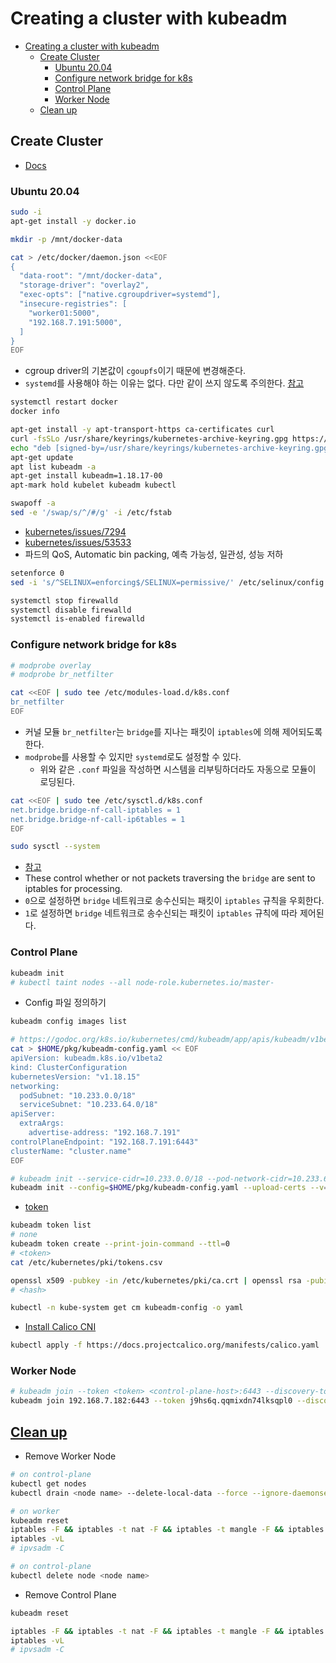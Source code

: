 # Creating a cluster with kubeadm

- [Creating a cluster with kubeadm](#creating-a-cluster-with-kubeadm)
  - [Create Cluster](#create-cluster)
    - [Ubuntu 20.04](#ubuntu-2004)
    - [Configure network bridge for k8s](#configure-network-bridge-for-k8s)
    - [Control Plane](#control-plane)
    - [Worker Node](#worker-node)
  - [Clean up](#clean-up)

## Create Cluster

- [Docs](https://kubernetes.io/docs/setup/production-environment/tools/kubeadm/create-cluster-kubeadm/)

### Ubuntu 20.04

```bash
sudo -i
apt-get install -y docker.io
```

```bash
mkdir -p /mnt/docker-data

cat > /etc/docker/daemon.json <<EOF
{
  "data-root": "/mnt/docker-data",
  "storage-driver": "overlay2",
  "exec-opts": ["native.cgroupdriver=systemd"],
  "insecure-registries": [
    "worker01:5000",
    "192.168.7.191:5000",
  ]
}
EOF
```

- cgroup driver의 기본값이 `cgoupfs`이기 때문에 변경해준다.
- `systemd`를 사용해야 하는 이유는 없다. 다만 같이 쓰지 않도록 주의한다. [참고](https://tech.kakao.com/2020/06/29/cgroup-driver/)

```bash
systemctl restart docker
docker info
```

```bash
apt-get install -y apt-transport-https ca-certificates curl
curl -fsSLo /usr/share/keyrings/kubernetes-archive-keyring.gpg https://packages.cloud.google.com/apt/doc/apt-key.gpg
echo "deb [signed-by=/usr/share/keyrings/kubernetes-archive-keyring.gpg] https://apt.kubernetes.io/ kubernetes-xenial main" | sudo tee /etc/apt/sources.list.d/kubernetes.list
apt-get update
apt list kubeadm -a
apt-get install kubeadm=1.18.17-00
apt-mark hold kubelet kubeadm kubectl
```

```bash
swapoff -a
sed -e '/swap/s/^/#/g' -i /etc/fstab
```

- [kubernetes/issues/7294](https://github.com/kubernetes/kubernetes/issues/7294)
- [kubernetes/issues/53533](https://github.com/kubernetes/kubernetes/issues/53533)
- 파드의 QoS, Automatic bin packing, 예측 가능성, 일관성, 성능 저하

```bash
setenforce 0
sed -i 's/^SELINUX=enforcing$/SELINUX=permissive/' /etc/selinux/config
```

```bash
systemctl stop firewalld
systemctl disable firewalld
systemctl is-enabled firewalld
```

### Configure network bridge for k8s

```bash
# modprobe overlay
# modprobe br_netfilter

cat <<EOF | sudo tee /etc/modules-load.d/k8s.conf
br_netfilter
EOF
```

- 커널 모듈 `br_netfilter`는 `bridge`를 지나는 패킷이 `iptables`에 의해 제어되도록 한다.
- `modprobe`를 사용할 수 있지만 `systemd`로도 설정할 수 있다.
  - 위와 같은 `.conf` 파일을 작성하면 시스템을 리부팅하더라도 자동으로 모듈이 로딩된다.

```bash
cat <<EOF | sudo tee /etc/sysctl.d/k8s.conf
net.bridge.bridge-nf-call-iptables = 1
net.bridge.bridge-nf-call-ip6tables = 1
EOF

sudo sysctl --system
```

- [참고](https://wiki.libvirt.org/page/Net.bridge.bridge-nf-call_and_sysctl.conf)
- These control whether or not packets traversing the `bridge` are sent to iptables for processing.
- `0`으로 설정하면 `bridge` 네트워크로 송수신되는 패킷이 `iptables` 규칙을 우회한다.
- `1`로 설정하면 `bridge` 네트워크로 송수신되는 패킷이 `iptables` 규칙에 따라 제어된다.

### Control Plane

```bash
kubeadm init
# kubectl taint nodes --all node-role.kubernetes.io/master-
```

- Config 파일 정의하기

```bash
kubeadm config images list

# https://godoc.org/k8s.io/kubernetes/cmd/kubeadm/app/apis/kubeadm/v1beta2#ClusterConfiguration
cat > $HOME/pkg/kubeadm-config.yaml << EOF
apiVersion: kubeadm.k8s.io/v1beta2
kind: ClusterConfiguration
kubernetesVersion: "v1.18.15"
networking:
  podSubnet: "10.233.0.0/18"
  serviceSubnet: "10.233.64.0/18"
apiServer:
  extraArgs:
    advertise-address: "192.168.7.191"
controlPlaneEndpoint: "192.168.7.191:6443" 
clusterName: "cluster.name"
EOF

# kubeadm init --service-cidr=10.233.0.0/18 --pod-network-cidr=10.233.64.0/18 --apiserver-advertise-address=192.168.7.191 --kubernetes-version=1.18.15 --v=5
kubeadm init --config=$HOME/pkg/kubeadm-config.yaml --upload-certs --v=5
```

- [token](https://kubernetes.io/docs/reference/setup-tools/kubeadm/kubeadm-token/)

```bash
kubeadm token list
# none
kubeadm token create --print-join-command --ttl=0
# <token>
cat /etc/kubernetes/pki/tokens.csv
```

```bash
openssl x509 -pubkey -in /etc/kubernetes/pki/ca.crt | openssl rsa -pubin -outform der 2>/dev/null | openssl dgst -sha256 -hex | sed 's/^.* //'
# <hash>
```

```bash
kubectl -n kube-system get cm kubeadm-config -o yaml
```

- [Install Calico CNI](https://docs.projectcalico.org/getting-started/kubernetes/self-managed-onprem/onpremises)

```bash
kubectl apply -f https://docs.projectcalico.org/manifests/calico.yaml
```

### Worker Node

```bash
# kubeadm join --token <token> <control-plane-host>:6443 --discovery-token-ca-cert-hash sha256:<hash>
kubeadm join 192.168.7.182:6443 --token j9hs6q.qqmixdn74lksqpl0 --discovery-token-ca-cert-hash sha256:3c18620c7b79f2c90a9268ea0c322536fa0b4c8b4bb5b0f34fb702b321436585
```

## [Clean up](https://kubernetes.io/docs/setup/production-environment/tools/kubeadm/create-cluster-kubeadm/#tear-down)

- Remove Worker Node

```bash
# on control-plane
kubectl get nodes
kubectl drain <node name> --delete-local-data --force --ignore-daemonsets
```

```bash
# on worker
kubeadm reset
iptables -F && iptables -t nat -F && iptables -t mangle -F && iptables -X
iptables -vL
# ipvsadm -C
```

```bash
# on control-plane
kubectl delete node <node name>
```

- Remove Control Plane

```bash
kubeadm reset
```

```bash
iptables -F && iptables -t nat -F && iptables -t mangle -F && iptables -X
iptables -vL
# ipvsadm -C
```
